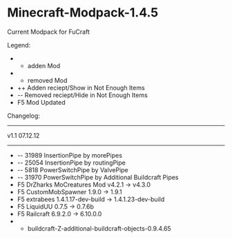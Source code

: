 Minecraft-Modpack-1.4.5
=======================

Current Modpack for FuCraft


Legend:

-  + adden Mod
-  - removed Mod
- ++ Adden reciept/Show in Not Enough Items
- -- Removed reciept/Hide in Not Enough Items
- F5 Mod Updated



Changelog:
***********************
v1.1	07.12.12
***********************
- --	31989 InsertionPipe by morePipes
- --	25054 InsertionPipe by routingPipe
- --	 5818 PowerSwitchPipe by ValvePipe
- --	31970 PowerSwitchPipe by Additional Buildcraft Pipes
- F5	DrZharks MoCreatures Mod v4.2.1 -> v4.3.0
- F5	CustomMobSpawner 1.9.0 -> 1.9.1
- F5	extrabees 1.4.1.17-dev-build -> 1.4.1.23-dev-build
- F5	LiquidUU 0.7.5 -> 0.7.6b
- F5	Railcraft 6.9.2.0 -> 6.10.0.0
-  + buildcraft-Z-additional-buildcraft-objects-0.9.4.65
